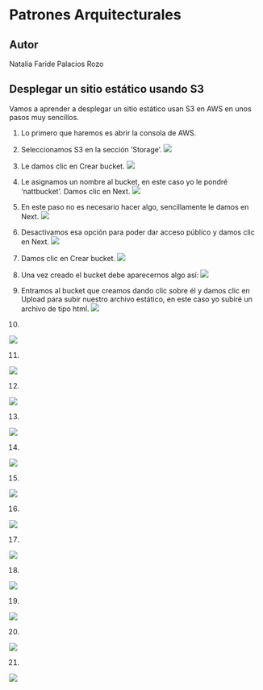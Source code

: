 # Patrones Arquitecturales

## Autor

Natalia Faride Palacios Rozo

## Desplegar un sitio estático usando S3

Vamos a aprender a desplegar un sitio estático usan S3 en AWS en unos pasos muy sencillos.

1. Lo primero que haremos es abrir la consola de AWS.
2. Seleccionamos S3 en la sección ‘Storage’.
![](https://raw.githubusercontent.com/Nattpalacios/AREP-Patrones_Arquitecturales/master/Imagenes/1.png)

3. Le damos clic en Crear bucket.
![](https://raw.githubusercontent.com/Nattpalacios/AREP-Patrones_Arquitecturales/master/Imagenes/2.png)

4. Le asignamos un nombre al bucket, en este caso yo le pondré ‘nattbucket’. Damos clic en Next.
![](https://raw.githubusercontent.com/Nattpalacios/AREP-Patrones_Arquitecturales/master/Imagenes/3.png)

5. En este paso no es necesario hacer algo, sencillamente le damos en Next.
![](https://raw.githubusercontent.com/Nattpalacios/AREP-Patrones_Arquitecturales/master/Imagenes/4.png)

6. Desactivamos esa opción para poder dar acceso público y damos clic en Next.
![](https://raw.githubusercontent.com/Nattpalacios/AREP-Patrones_Arquitecturales/master/Imagenes/5.png)

7. Damos clic en Crear bucket.
![](https://raw.githubusercontent.com/Nattpalacios/AREP-Patrones_Arquitecturales/master/Imagenes/6.png)

8. Una vez creado el bucket debe aparecernos algo así:
![](https://raw.githubusercontent.com/Nattpalacios/AREP-Patrones_Arquitecturales/master/Imagenes/7.png)

9. Entramos al bucket que creamos dando clic sobre él y damos clic en Upload para subir nuestro archivo estático, en este caso yo subiré un archivo de tipo html.
![](https://raw.githubusercontent.com/Nattpalacios/AREP-Patrones_Arquitecturales/master/Imagenes/8.png)

10. 
![](https://raw.githubusercontent.com/Nattpalacios/AREP-Patrones_Arquitecturales/master/Imagenes/9.png)

11.
![](https://raw.githubusercontent.com/Nattpalacios/AREP-Patrones_Arquitecturales/master/Imagenes/10.png)

12.
![](https://raw.githubusercontent.com/Nattpalacios/AREP-Patrones_Arquitecturales/master/Imagenes/11.png)

13.
![](https://raw.githubusercontent.com/Nattpalacios/AREP-Patrones_Arquitecturales/master/Imagenes/12.png)

14.
![](https://raw.githubusercontent.com/Nattpalacios/AREP-Patrones_Arquitecturales/master/Imagenes/13.png)

15.
![](https://raw.githubusercontent.com/Nattpalacios/AREP-Patrones_Arquitecturales/master/Imagenes/14.png)

16.
![](https://raw.githubusercontent.com/Nattpalacios/AREP-Patrones_Arquitecturales/master/Imagenes/15.png)

17.
![](https://raw.githubusercontent.com/Nattpalacios/AREP-Patrones_Arquitecturales/master/Imagenes/16.png)

18.
![](https://raw.githubusercontent.com/Nattpalacios/AREP-Patrones_Arquitecturales/master/Imagenes/17.png)

19.
![](https://raw.githubusercontent.com/Nattpalacios/AREP-Patrones_Arquitecturales/master/Imagenes/18.png)

20.
![](https://raw.githubusercontent.com/Nattpalacios/AREP-Patrones_Arquitecturales/master/Imagenes/19.png)

21.
![](https://raw.githubusercontent.com/Nattpalacios/AREP-Patrones_Arquitecturales/master/Imagenes/20.png)
